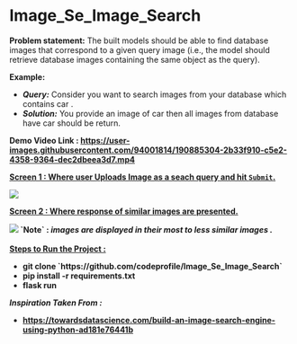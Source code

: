 # Image_Se_Image_Search
<b> Problem statement:</b> The built models should be able to find database images that correspond to a given query image (i.e., the model should retrieve database images containing the same object as the query).  

<b>Example:</b>
    <ul>
    <li><b><I>Query:</I></b> Consider you want to search images from your database which contains car .</li>
    <li><b><i>Solution:</i></b> You provide an image of car then all images from database have car should be return.</li>
    </ul>
    
 <b> Demo Video Link : <b> https://user-images.githubusercontent.com/94001814/190885304-2b33f910-c5e2-4358-9364-dec2dbeea3d7.mp4
    
    
<b> <u>Screen 1 : Where user Uploads Image as a seach query and hit `Submit`.</u> </b> 

<img src="https://user-images.githubusercontent.com/94001814/190883147-cf7a754f-fbcf-4c6f-96c5-7ebe8b675b4b.png">
    
<b> <u>Screen 2 : Where response of similar images are presented.</u> </b> 

<img src="https://user-images.githubusercontent.com/94001814/190883942-d2116f44-33a5-49b3-b0d0-6ac886bc66e3.png">
<b>`Note` :</b> <i> images are displayed in their most to less similar images .</i>
    <br/>
    <br/>
<b> <u>Steps to Run the Project :</u> </b>
    <ul>
        <li> git clone `https://github.com/codeprofile/Image_Se_Image_Search` </li>
        <li> pip install -r requirements.txt </li>
        <li>  flask run </li>
    </ul>


<b><i>Inspiration Taken From :</i></b><ul><li>https://towardsdatascience.com/build-an-image-search-engine-using-python-ad181e76441b</li></ul>
